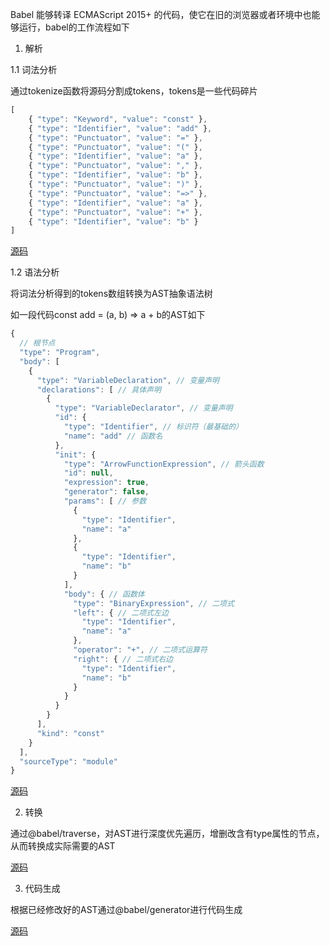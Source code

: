 Babel 能够转译 ECMAScript 2015+ 的代码，使它在旧的浏览器或者环境中也能够运行，babel的工作流程如下

1. 解析

1.1 词法分析

通过tokenize函数将源码分割成tokens，tokens是一些代码碎片

```js
[
    { "type": "Keyword", "value": "const" },
    { "type": "Identifier", "value": "add" },
    { "type": "Punctuator", "value": "=" },
    { "type": "Punctuator", "value": "(" },
    { "type": "Identifier", "value": "a" },
    { "type": "Punctuator", "value": "," },
    { "type": "Identifier", "value": "b" },
    { "type": "Punctuator", "value": ")" },
    { "type": "Punctuator", "value": "=>" },
    { "type": "Identifier", "value": "a" },
    { "type": "Punctuator", "value": "+" },
    { "type": "Identifier", "value": "b" }
]
```

[源码](https://github.com/babel/babel/tree/master/packages/babel-parser/src/tokenizer)

1.2 语法分析

将词法分析得到的tokens数组转换为AST抽象语法树

如一段代码const add = (a, b) => a + b的AST如下

```js
{
  // 根节点
  "type": "Program",
  "body": [
    {
      "type": "VariableDeclaration", // 变量声明
      "declarations": [ // 具体声明
        {
          "type": "VariableDeclarator", // 变量声明
          "id": {
            "type": "Identifier", // 标识符（最基础的）
            "name": "add" // 函数名
          },
          "init": {
            "type": "ArrowFunctionExpression", // 箭头函数
            "id": null,
            "expression": true,
            "generator": false,
            "params": [ // 参数
              {
                "type": "Identifier",
                "name": "a"
              },
              {
                "type": "Identifier",
                "name": "b"
              }
            ],
            "body": { // 函数体
              "type": "BinaryExpression", // 二项式
              "left": { // 二项式左边
                "type": "Identifier",
                "name": "a"
              },
              "operator": "+", // 二项式运算符
              "right": { // 二项式右边
                "type": "Identifier",
                "name": "b"
              }
            }
          }
        }
      ],
      "kind": "const"
    }
  ],
  "sourceType": "module"
}
```

[源码](https://github.com/babel/babel/tree/master/packages/babel-parser/src/parser)

2. 转换

通过@babel/traverse，对AST进行深度优先遍历，增删改含有type属性的节点，从而转换成实际需要的AST

[源码](https://github.com/babel/babel/tree/master/packages/babel-traverse)

3. 代码生成

根据已经修改好的AST通过@babel/generator进行代码生成

[源码](https://github.com/babel/babel/tree/master/packages/babel-generator)